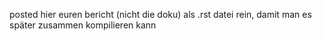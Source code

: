 posted hier euren bericht (nicht die doku) als .rst datei rein, damit man es später zusammen kompilieren kann
